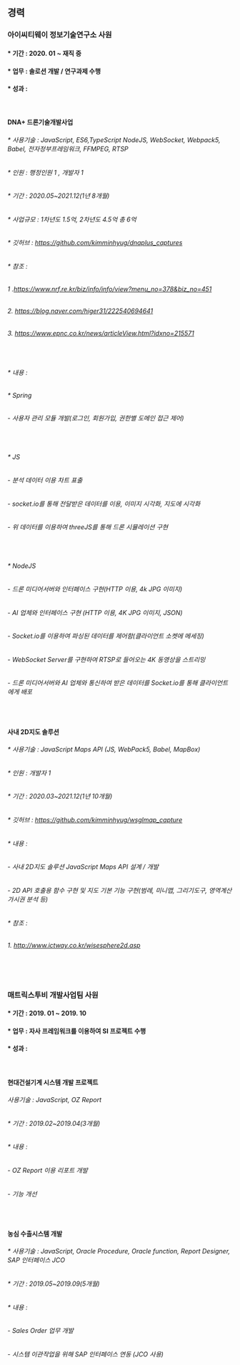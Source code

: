 ## 경력
 ### 아이씨티웨이 정보기술연구소 사원
 #### * 기간 : 2020. 01 ~ 재직 중
 #### * 업무 : 솔로션 개발 / 연구과제 수행 
 #### * 성과 : 
 
 <br/>
 
 #### DNA+ 드론기술개발사업

 ###### * 사용기술 : JavaScript, ES6,TypeScript NodeJS, WebSocket, Webpack5, Babel, 전자정부프레임워크, FFMPEG, RTSP
 ###### * 인원 : 행정인원 1 , 개발자 1
 ###### * 기간 : 2020.05~2021.12(1년 8개월)
 ###### * 사업규모 : 1차년도 1.5억, 2차년도 4.5억 총 6억

 ###### * 깃허브 : https://github.com/kimminhyug/dnaplus_captures

 ###### * 참조 :

 ###### 1 .https://www.nrf.re.kr/biz/info/info/view?menu_no=378&biz_no=451

 ###### 2. https://blog.naver.com/higer31/222540694641

 ###### 3. https://www.epnc.co.kr/news/articleView.html?idxno=215571

<br/>

 ###### * 내용 :



 ###### * Spring
 ###### - 사용자 관리 모듈 개발(로그인, 회원가입, 권한별 도메인 접근 제어)

<br/>

 ###### * JS
 ###### - 분석 데이터 이용 차트 표출
 ###### - socket.io를 통해 전달받은 데이터를 이용, 이미지 시각화, 지도에 시각화
 ###### - 위 데이터를 이용하여 threeJS를 통해 드론 시뮬레이션 구현

<br/>

 ###### * NodeJS
 ###### - 드론 미디어서버와 인터페이스 구현(HTTP 이용, 4k JPG 이미지)
 ###### - AI 업체와 인터페이스 구현 (HTTP 이용, 4K JPG 이미지, JSON)
 ###### - Socket.io를 이용하여 파싱된 데이터를 제어함(클라이언트 소켓에 메세징)
 ###### - WebSocket Server를 구현하여 RTSP로 들어오는 4K 동영상을 스트리밍
 ###### - 드론 미디어서버와 AI 업체와 통신하여 받은 데이터를 Socket.io를 통해 클라이언트에게 배포
 
<br/>

 #### 사내 2D지도 솔루션
 ###### * 사용기술 : JavaScript Maps API (JS, WebPack5, Babel, MapBox)
 ###### * 인원 : 개발자 1
 ###### * 기간 : 2020.03~2021.12(1년 10개월)

 ###### * 깃허브 : https://github.com/kimminhyug/wsglmap_capture

 ###### * 내용 :
 ###### - 사내 2D지도 솔루션 JavaScript Maps API 설계 / 개발
 ###### - 2D API 호출용 함수 구현 및 지도 기본 기능 구현(범례, 미니맵, 그리기도구, 영역계산 가시권 분석 등)

 ###### * 참조 :
 ###### 1. http://www.ictway.co.kr/wisesphere2d.asp
 
 
 <br/>
 <br/>
 
 ### 매트릭스투비 개발사업팀 사원
 #### * 기간 : 2019. 01 ~ 2019. 10
 #### * 업무 : 자사 프레임워크를 이용하여 SI 프로젝트 수행 
 #### * 성과 : 
 
 <br/>
 
 #### 현대건설기계 시스템 개발 프로젝트
 ###### 사용기술 : JavaScript, OZ Report
 ######  * 기간 : 2019.02~2019.04(3개월)
 ######  * 내용 :
 ###### - OZ Report 이용 리포트 개발
 ###### - 기능 개선

<br/>

 #### 농심 수출시스템 개발
 ###### * 사용기술 : JavaScript, Oracle Procedure, Oracle function, Report Designer, SAP 인터페이스 JCO
 ###### * 기간 : 2019.05~2019.09(5개월)
 ###### * 내용 :
 ###### - Sales Order 업무 개발
 ###### - 시스템 이관작업을 위해 SAP 인터페이스 연동 (JCO 사용)
 



